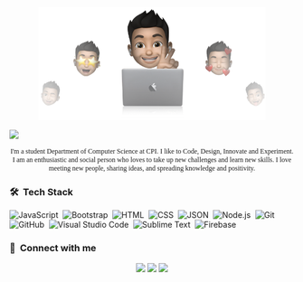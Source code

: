 <p align="center"><img src="https://raw.githubusercontent.com/KevinPatel04/KevinPatel04/master/cover-thompson.png" height="200px!important"></p>

<img src="https://readme-typing-svg.herokuapp.com?font=Architects+Daughter&color=22EBF7&size=25&center=false&lines=Hey!+its+Ador;frontend+Engineer;React+developer.;Tech+Enthusiast.;Active+Open+Source+Contributor."/>

<p align="center" width="150px" style="font-family:'Montserrat';font-size:12px;"> 
I'm a student Department of Computer Science at CPI. I like to Code, Design, Innovate and Experiment. I am an enthusiastic and social person who loves to take up new challenges and learn new skills. I love meeting new people, sharing ideas, and spreading knowledge and positivity.
</p>

### 🛠 &nbsp;Tech Stack

![JavaScript](https://img.shields.io/badge/-JavaScript-05122A?style=flat&logo=javascript)&nbsp;
![Bootstrap](https://img.shields.io/badge/-Bootstrap-05122A?style=flat&logo=bootstrap&logoColor=563D7C)&nbsp;
![HTML](https://img.shields.io/badge/-HTML-05122A?style=flat&logo=HTML5)&nbsp;
![CSS](https://img.shields.io/badge/-CSS-05122A?style=flat&logo=CSS3&logoColor=1572B6)&nbsp;
![JSON](https://img.shields.io/badge/-JSON-05122A?style=flat&logo=json&logoColor=000000)&nbsp;
![Node.js](https://img.shields.io/badge/-Node.js-05122A?style=flat&logo=node.js&logoColor=339933)&nbsp;
![Git](https://img.shields.io/badge/-Git-05122A?style=flat&logo=git)&nbsp;
![GitHub](https://img.shields.io/badge/-GitHub-05122A?style=flat&logo=github)&nbsp;
![Visual Studio Code](https://img.shields.io/badge/-Visual%20Studio%20Code-05122A?style=flat&logo=visual-studio-code&logoColor=007ACC)&nbsp;
![Sublime Text](https://img.shields.io/badge/-Sublime%20Text-05122A?style=flat&logo=sublime-text&logoColor=FF9800)&nbsp;
![Firebase](https://img.shields.io/badge/-Firebase-05122A?style=flat&logo=firebase&logoColor=FFCA28)&nbsp;


### :link: &nbsp;Connect with me

<p align="center">
<a href="https://www.linkedin.com/in/jamaan-ador-880b6b211/)"><img src="https://img.shields.io/badge/-jamaanador-0077B5?style=for-the-badge&logo=Linkedin&logoColor=white"/></a>
<a href="https://www.instagram.com/_atifadii_"><img src="https://img.shields.io/badge/-jamaanador-E4405F?style=for-the-badge&logo=Instagram&logoColor=white"/></a>
<a href="https://twitter.com/adorzamaan"><img src="https://img.shields.io/badge/-jamaanador-1DA1F2?style=for-the-badge&logo=twitter&logoColor=white"/></a>
</p>
